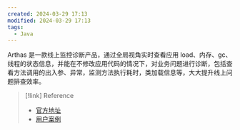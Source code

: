 ```yaml
---
created: 2024-03-29 17:13
modified: 2024-03-29 17:13
tags:
  - Java
---
```


Arthas 是一款线上监控诊断产品，通过全局视角实时查看应用 load、内存、gc、线程的状态信息，并能在不修改应用代码的情况下，对业务问题进行诊断，包括查看方法调用的出入参、异常，监测方法执行耗时，类加载信息等，大大提升线上问题排查效率。

> [!link] Reference
> - [官方地址](https://arthas.aliyun.com/)
> - [用户案例](https://github.com/alibaba/arthas/issues?q=label%3Auser-case)
